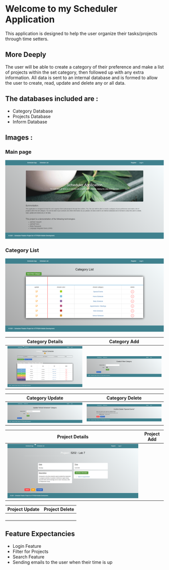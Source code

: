 # Welcome to my Scheduler Application
This application is designed to help the user organize their tasks/projects through time setters.

## More Deeply
The user will be able to create a category of their preference and make a list of projects within the set category, then followed up with any extra information.
All data is sent to an internal database and is formed to allow the user to create, read, update and delete any or all data.

## The databases included are :
- Category Database
- Projects Database
- Inform Database

## Images :
### Main page
![An image of the main index page](https://github.com/alexsxnchez/Scheduler_Project/blob/main/Images/index.png)
### Category List
![An image of the category list](https://github.com/alexsxnchez/Scheduler_Project/blob/main/Images/category-list.png)

| Category Details | Category Add |
| --- | --- |
| ![An image of the category details](https://github.com/alexsxnchez/Scheduler_Project/blob/main/Images/category-details.png) | ![An image of the category add](https://github.com/alexsxnchez/Scheduler_Project/blob/main/Images/category-add.png) |

| Category Update | Category Delete |
| --- | --- |
| ![An image of the category update](https://github.com/alexsxnchez/Scheduler_Project/blob/main/Images/category-edit.png) | ![An image of the category delete confirm](https://github.com/alexsxnchez/Scheduler_Project/blob/main/Images/category-delete.png) |

| Project Details | Project Add |
| --- | --- |
| ![An image of the project details](https://github.com/alexsxnchez/Scheduler_Project/blob/main/Images/project-details.png) | ![]() |

| Project Update | Project Delete |
| --- | --- |
| ![]() | ![]() |

## Feature Expectancies
- Login Feature
- Filter for Projects
- Search Feature
- Sending emails to the user when their time is up 